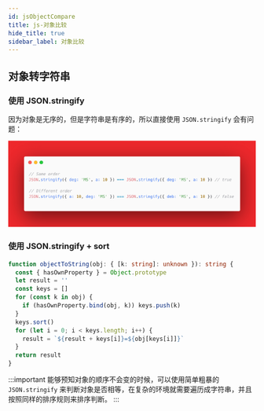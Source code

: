 ```yaml
---
id: jsObjectCompare
title: js-对象比较
hide_title: true
sidebar_label: 对象比较
---
```


## 对象转字符串

### 使用 JSON.stringify

因为对象是无序的，但是字符串是有序的，所以直接使用 `JSON.stringify` 会有问题：

![object-compare](../../../static/img/1_kghNXLTy3u3EES850x7U2A.png)

### 使用 JSON.stringify + sort

```ts {8}
function objectToString(obj: { [k: string]: unknown }): string {
  const { hasOwnProperty } = Object.prototype
  let result = ''
  const keys = []
  for (const k in obj) {
    if (hasOwnProperty.bind(obj, k)) keys.push(k)
  }
  keys.sort()
  for (let i = 0; i < keys.length; i++) {
    result = `${result + keys[i]}=${obj[keys[i]]}`
  }
  return result
}
```

:::important
能够预知对象的顺序不会变的时候，可以使用简单粗暴的 `JSON.stringify` 来判断对象是否相等，在复杂的环境就需要遍历成字符串，并且按照同样的排序规则来排序判断。
:::
